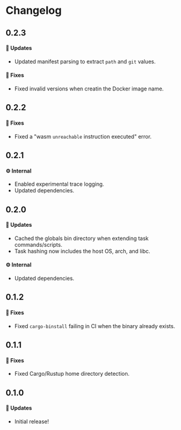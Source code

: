 # Changelog

## 0.2.3

#### 🚀 Updates

- Updated manifest parsing to extract `path` and `git` values.

#### 🐞 Fixes

- Fixed invalid versions when creatin the Docker image name.

## 0.2.2

#### 🐞 Fixes

- Fixed a "wasm `unreachable` instruction executed" error.

## 0.2.1

#### ⚙️ Internal

- Enabled experimental trace logging.
- Updated dependencies.

## 0.2.0

#### 🚀 Updates

- Cached the globals bin directory when extending task commands/scripts.
- Task hashing now includes the host OS, arch, and libc.

#### ⚙️ Internal

- Updated dependencies.

## 0.1.2

#### 🐞 Fixes

- Fixed `cargo-binstall` failing in CI when the binary already exists.

## 0.1.1

#### 🐞 Fixes

- Fixed Cargo/Rustup home directory detection.

## 0.1.0

#### 🚀 Updates

- Initial release!
